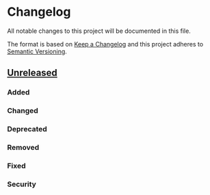 # Changelog
All notable changes to this project will be documented in this file.

The format is based on [Keep a Changelog](http://keepachangelog.com/en/1.0.0/)
and this project adheres to [Semantic Versioning](http://semver.org/spec/v2.0.0.html).

## [Unreleased]
### Added
### Changed
### Deprecated
### Removed
### Fixed
### Security

[Unreleased]: https://github.com/bdellegrazie/ansible-role-prometheus_exporter/compare/v1.0.15...HEAD
[v1.0.5]: https://github.com/bdellegrazie/ansible-role-prometheus_exporter/compare/v1.0.14...v1.0.15
[v1.0.5]: https://github.com/bdellegrazie/ansible-role-prometheus_exporter/compare/v1.0.13...v1.0.14
[v1.0.5]: https://github.com/bdellegrazie/ansible-role-prometheus_exporter/compare/v1.0.12...v1.0.13
[v1.0.5]: https://github.com/bdellegrazie/ansible-role-prometheus_exporter/compare/v1.0.11...v1.0.12
[v1.0.5]: https://github.com/bdellegrazie/ansible-role-prometheus_exporter/compare/v1.0.9...v1.0.10
[v1.0.5]: https://github.com/bdellegrazie/ansible-role-prometheus_exporter/compare/v1.0.8...v1.0.9
[v1.0.5]: https://github.com/bdellegrazie/ansible-role-prometheus_exporter/compare/v1.0.7...v1.0.8
[v1.0.5]: https://github.com/bdellegrazie/ansible-role-prometheus_exporter/compare/v1.0.6...v1.0.7
[v1.0.5]: https://github.com/bdellegrazie/ansible-role-prometheus_exporter/compare/v1.0.5...v1.0.6
[v1.0.5]: https://github.com/bdellegrazie/ansible-role-prometheus_exporter/compare/v1.0.4...v1.0.5
[v1.0.4]: https://github.com/bdellegrazie/ansible-role-prometheus_exporter/compare/v1.0.3...v1.0.4
[v1.0.3]: https://github.com/bdellegrazie/ansible-role-prometheus_exporter/compare/v1.0.2...v1.0.3
[v1.0.2]: https://github.com/bdellegrazie/ansible-role-prometheus_exporter/compare/v1.0.1...v1.0.2
[v1.0.1]: https://github.com/bdellegrazie/ansible-role-prometheus_exporter/compare/v1.0.0...v1.0.1
